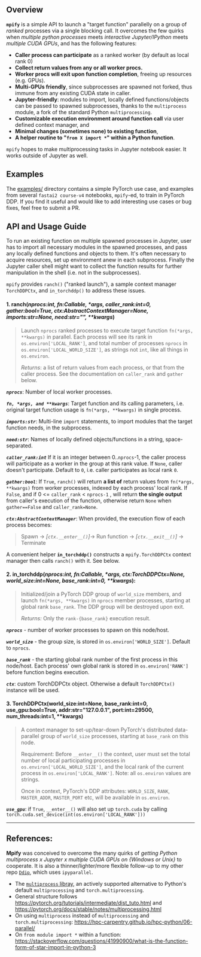 ## Overview 

**`mpify`** is a simple API to launch a "target function" parallelly on a group of *ranked* processes via a single blocking call.  It overcomes the few quirks when *multiple python processes* meets *interactive Jupyter/IPython* meets *multiple CUDA GPUs*, and has the following features:
   * **Caller process can participate** as a ranked worker (by default as local rank 0)
   * **Collect return values from any or all worker procs.**
   * **Worker procs will exit upon function completion**, freeing up resources (e.g. GPUs).
   * **Multi-GPUs friendly**, since subprocesses are spawned not forked, thus immune from any existing CUDA state in caller.
   * **Jupyter-friendly**: modules to import, locally defined functions/objects can be passed to spawned subprocesses, thanks to the `multiprocess` module, a fork of the standard Python `multiprocessing`.
   * **Customizable execution environment around function call** via user defined context manager, and
   * **Minimal changes (sometimes none) to existing function**,
   * **A helper routine to "`from X import *`" within a Python function**.

`mpify` hopes to make multiprocessing tasks in Jupyter notebook easier.  It works outside of Jupyter as well.

## Examples

The [examples/](/examples) directory contains a simple PyTorch use case, and examples from several `fastai2 course-v4` notebooks, `mpify`-ed, to train in PyTorch DDP.  If you find it useful and would like to add interesting use cases or bug fixes, feel free to submit a PR.

## API and Usage Guide

To run an existing function on multiple spawned processes in Jupyter, user has to import all necessary modules in the spawned processes, and pass any locally defined functions and objects to them.  It's often necessary to acquire resources, set up environment anew in each subprocess.  Finally the Jupyter caller shell might want to collect the function results for further manipulation in the shell (i.e. not in the subprocesses).

`mpify` provides `ranch()` ("ranked launch"), a sample context manager `TorchDDPCtx`, and `in_torchddp()` to address these issues.


#### 1.  <b>ranch</b>(<i>nprocs:int, fn:Callable, *args, caller_rank:int=0, gather:bool=True, ctx:AbstractContextManager=None, imports:str=None, need:str="", **kwargs</i>)
  > Launch `nprocs` ranked processes to execute target function `fn(*args, **kwargs)` in parallel.  Each process will see its rank in `os.environ['LOCAL_RANK']`, and total number of processes `nprocs` in `os.environ['LOCAL_WORLD_SIZE']`, as strings not `int`, like all things in `os.environ`.
  > 
  > *Returns*: a list of return values from each process, or that from the caller process.  See the documentation on `caller_rank` and `gather` below.
  
  ***`nprocs`***: Number of local worker processes.

  ***`fn, *args, and **kwargs`***: Target function and its calling parameters, i.e. original target function usage is `fn(*args, **kwargs)` in single process.

  <i>**`imports:str`**</i>: Multi-line `import` statements, to import modules that the target function needs, in the subprocess.
  
  <i>**`need:str`**</i>: Names of locally defined objects/functions in a string, space-separated.
  
  ***`caller_rank:int`*** If it is an integer between 0..`nprocs`-1, the caller process will participate as a worker in the group at this rank value. If `None`, caller doesn't participate.  Default to `0`, i.e. caller participates as local rank `0`.

  ***`gather:bool`***: If `True`, `ranch()` will return **a list of** return values from `fn(*args, **kwargs)` from worker processes, indexed by each process' local rank.  If `False`, and if 0 <= `caller_rank` < `nprocs-1` , will return **the single output** from caller's execution of the function, otherwise return `None` when `gather==False` and `caller_rank=None`.

  ***`ctx:AbstractContextManager`***: When provided, the execution flow of each process becomes:

  > Spawn -> *[`ctx.__enter__()`]*-> Run function -> *[`ctx.__exit__()`]* -> Terminate

A convenient helper  **`in_torchddp()`** constructs a `mpify.TorchDDPCtx` context manager then calls `ranch()` with it.  See below.

#### 2. <b>in_torchddp</b>(<i>nprocs:int, fn:Callable, *args, ctx:TorchDDPCtx=None, world_size:int=None, base_rank:int=0, **kwargs</i>):
  
  > Initialized/join a PyTorch DDP group of `world_size` members, and launch `fn(*args, **kwargs)` in `nprocs` member processes, starting at global rank `base_rank`.  The DDP group will be destroyed upon exit.
  > 
  > *Returns:* Only the `rank-{base_rank}` execution result.


  ***`nprocs`*** - number of worker processes to spawn on this node/host.

  ***`world_size`*** - the group size, is stored in `os.environ['WORLD_SIZE']`.  Default to `nprocs`.

  ***`base_rank`*** - the starting global rank number of the first process in this node/host.  Each process' own global rank is stored in `os.environ['RANK']` before function begins execution.


  ***`ctx`***: custom TorchDDPCtx object. Otherwise a default `TorchDDPCtx()` instance will be used.
    
#### 3. <b>TorchDDPCtx(world_size:int=None, base_rank:int=0, use_gpu:bool=True, addr:str="127.0.0.1", port:int=29500, num_threads:int=1, **kwargs)</b>

> A context manager to set-up/tear-down PyTorch's distributed data-parallel group of  `world_size` processes, starting at `base_rank` on this node.
> 
> Requirement: Before `__enter__()` the context, user must set the total number of local participating processes in `os.environ['LOCAL_WORLD_SIZE']`, and the local rank of the current process in `os.environ['LOCAL_RANK']`.  Note: all `os.environ` values are strings.
> 
> Once in context, PyTorch's DDP attributes: `WORLD_SIZE`, `RANK`, `MASTER_ADDR`, `MASTER_PORT` etc, will be available in `os.environ`.

***`use_gpu`***: if `True`, `__enter__()` will also set up `torch.cuda` by calling `torch.cuda.set_device(int(os.environ['LOCAL_RANK']))`

-----

## References:

**Mpify** was conceived to overcome the many quirks of *getting Python multiprocess x Jupyter x multiple CUDA GPUs on {Windows or Unix}* to cooperate. <include link to blog when available> It is also a thinner/lighter/more flexible follow-up to my other repo [`Ddip`](https://github.com/philtrade/Ddip), which uses `ipyparallel`.

* The [`multiprocess` libray](https://github.com/uqfoundation/multiprocess), an actively supported alternative to Python's default `multiprocessing` and `torch.multiprocessing`. 
* General structure follows https://pytorch.org/tutorials/intermediate/dist_tuto.html and https://pytorch.org/docs/stable/notes/multiprocessing.html
* On using `multiprocess` instead of `multiprocessing` and `torch.multiprocessing`: https://hpc-carpentry.github.io/hpc-python/06-parallel/ 
* On `from module import *` within a function: https://stackoverflow.com/questions/41990900/what-is-the-function-form-of-star-import-in-python-3

